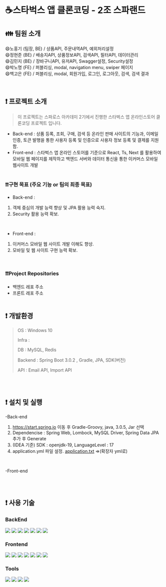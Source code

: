 # :coffee:스타벅스 앱 클론코딩 - 2조 스파랜드
## :family: 팀원 소개
:smile:노홍기 (팀장, BE) / 상품API, 주문내역API, 예외처리설정 <br>
:smile:정현준 (BE) / 배송지API, 상품정보API, 검색API, 필터API, 데이터관리<br>
:smile:김민지 (BE) / 장바구니API, 유저API, Swagger설정, Security설정 <br>
:smile:박노명 (FE) / 퍼블리싱, modal, navigation menu, swiper 페이지  <br>
:smile:백고은 (FE) / 퍼블리싱, modal, 회원가입, 로그인, 로그아웃, 검색, 검색 결과 <br>
<br><br>
## :exclamation: 프로젝트 소개
> 이 프로젝트는 스파로스 아카데미 2기에서 진행한 스타벅스 앱 온라인스토어 클론코딩 프로젝트 입니다.
- Back-end : 상품 등록, 조회, 구매, 검색 등 온라인 판매 사이트의 기능과, 이메일 인증, 토큰 발행을 통한 사용자 등록 및 인증으로 사용자 정보 등록 및 결제를 지원함.
- Front-end : 스타벅스 앱 온라인 스토어를 기준으로 React, Ts, Next 를 활용하여 모바일 웹 페이지를 제작하고 백엔드 서버와 데이터 통신을 통한 이커머스 모바일 웹사이트 개발
<br><br>
### :exclamation::exclamation:구현 목표 (주요 기능 or 팀의 최종 목표)
 - Back-end : 
 1. 객체 중심의 개발 능력 향상 및 JPA 활용 능력 숙지.
 2. Security 활용 능력 확보.
 <br>
 
 - Front-end : 
 1. 이커머스 모바일 웹 사이트 개발 이해도 향상.
 2. 모바일 및 웹 사이트 구현 능력 확보.
 <br>
 
### :exclamation::exclamation:Project Repositories
- 백엔드 레포 주소
- 프론트 레포 주소
<br><br>

## :exclamation: 개발환경
> OS : Windows 10
>
> Infra :
>
> DB : MySQL, Redis
>
> Backend : Spring Boot 3.0.2 , Gradle, JPA, SDK(버전)
>
> API : Email API, Import API 

<br><br>
## :exclamation: 설치 및 실행
-Back-end
1. https://start.spring.io 이동 후 Gradle-Groovy, java, 3.0.5, Jar 선택
3. Dependencise : Spring Web, Lombock, MySQL Driver, Spring Data JPA 추가 후 Generate
4. (IDEA 기준) SDK : openjdk-19, LanguageLevel : 17
5. application.yml 파일 설정. [application.txt](https://github.com/SpharosRooney/Backend/files/11165336/application.txt) =>(확장자 yml로)
<br>

-Front-end


<br><br>
## :exclamation: 사용 기술

### BackEnd
<img src="https://img.shields.io/badge/JAVA-007396?style=for-the-badge&logo=JAVA&logoColor=white"> <img src="https://img.shields.io/badge/springboot-6DB33F?style=for-the-badge&logo=springboot&logoColor=white"> <img src="https://img.shields.io/badge/Spring security-6DB33F?style=for-the-badge&logo=Spring security&logoColor=white"> <img src="https://img.shields.io/badge/gradle-02303A?style=for-the-badge&logo=gradle&logoColor=white"> <img src="https://img.shields.io/badge/mysql-4479A1?style=for-the-badge&logo=mysql&logoColor=white"> <img src="https://img.shields.io/badge/redis-DC382D?style=for-the-badge&logo=redis&logoColor=white">
<img src="https://img.shields.io/badge/docker-2496ED?style=for-the-badge&logo=docker&logoColor=white"> 
<br>
### Frontend
<img src="https://img.shields.io/badge/html5-E34F26?style=for-the-badge&logo=html5&logoColor=white"> <img src="https://img.shields.io/badge/css-1572B6?style=for-the-badge&logo=css3&logoColor=white"> <img src="https://img.shields.io/badge/react-61DAFB?style=for-the-badge&logo=react&logoColor=black"> <img src="https://img.shields.io/badge/node.js-339933?style=for-the-badge&logo=Node.js&logoColor=white"> <img src="https://img.shields.io/badge/javascript-F7DF1E?style=for-the-badge&logo=javascript&logoColor=white"> <img src="https://img.shields.io/badge/Typescript-3178C6?style=for-the-badge&logo=Typescript&logoColor=white"> <img src="https://img.shields.io/badge/Next.js-000000?style=for-the-badge&logo=Next.js&logoColor=white">
<br> 
### Tools
<img src="https://img.shields.io/badge/github-181717?style=for-the-badge&logo=github&logoColor=white"> <img src="https://img.shields.io/badge/miro-050038?style=for-the-badge&logo=miro&logoColor=white"> <img src="https://img.shields.io/badge/swagger-85EA2D?style=for-the-badge&logo=swagger&logoColor=white"> <img src="https://img.shields.io/badge/google sheets-34A853?style=for-the-badge&logo=google sheets&logoColor=white">

  
